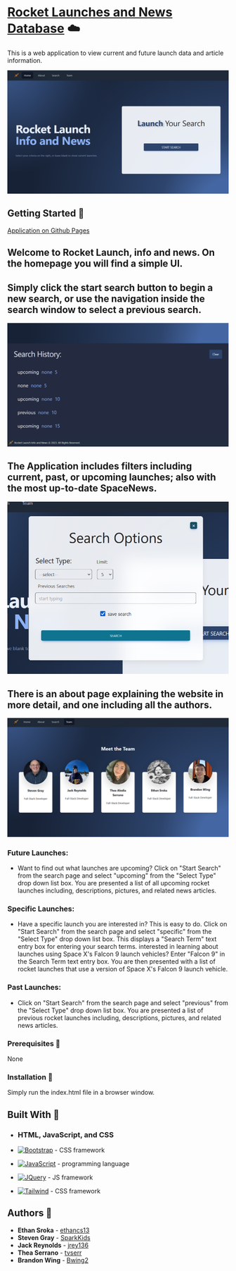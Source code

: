 # [Rocket Launches and News Database](https://sparkkids.github.io/Team3Project1/) ☁️

This is a web application to view current and future launch data and article information.

![Homepage](./assets/images/README-images/Capture.PNG)

## Getting Started 🌱

[Application on Github Pages](https://sparkkids.github.io/Team3Project1/)

## Welcome to Rocket Launch, info and news. On the homepage you will find a simple UI.

## Simply click the start search button to begin a new search, or use the navigation inside the search window to select a previous search.

![Search-History](./assets/images/README-images/History.PNG)

## The Application includes filters including current, past, or upcoming launches; also with the most up-to-date SpaceNews.

![Search-Box](./assets/images/README-images/searchBox.PNG)

## There is an about page explaining the website in more detail, and one including all the authors.

![Team](./assets/images/README-images/Team.PNG)

### Future Launches:

- Want to find out what launches are upcoming? Click on "Start Search" from the search page and select "upcoming" from the "Select Type" drop down list box. You are presented a list of all upcoming rocket launches including, descriptions, pictures, and related news articles.

### Specific Launches:

- Have a specific launch you are interested in? This is easy to do. Click on "Start Search" from the search page and select "specific" from the "Select Type" drop down list box. This displays a "Search Term" text entry box for entering your search terms. interested in learning about launches using Space X's Falcon 9 launch vehicles? Enter "Falcon 9" in the Search Term text entry box. You are then presented with a list of rocket launches that use a version of Space X's Falcon 9 launch vehicle.

### Past Launches:

- Click on "Start Search" from the search page and select "previous" from the "Select Type" drop down list box. You are presented a list of previous rocket launches including, descriptions, pictures, and related news articles.

### Prerequisites 📂

None

### Installation 📁

Simply run the index.html file in a browser window.

## Built With 🌱

- ### HTML, JavaScript, and CSS

- [![Bootstrap][Bootstrap.com]][Bootstrap-url] - CSS framework
- [![JavaScript][JavaScript.com]][JavaScript-url] - programming language
- [![JQuery][JQuery.com]][JQuery-url] - JS framework
- [![Tailwind][Tailwind.com]][Tailwind-url] - CSS framework

## Authors 🔑

- **Ethan Sroka** - [ethancs13](https://github.com/ethancs13)
- **Steven Gray** - [SparkKids](https://github.com/SparkKids)
- **Jack Reynolds** - [jrey136](https://github.com/jrey136)
- **Thea Serrano** - [tvserr](https://github.com/tvserr)
- **Brandon Wing** - [Bwing2](https://github.com/Bwing2)

[JQuery.com]: https://img.shields.io/badge/jQuery-0769AD?style=for-the-badge&logo=jquery&logoColor=white
[JQuery-url]: https://jquery.com
[JavaScript.com]: https://img.shields.io/badge/JavaScript-blue?style=for-the-badge&logo=Javascript
[JavaScript-url]: https://www.javascript.com/
[Bootstrap.com]: https://img.shields.io/badge/bootstrap-blue?style=for-the-badge&logo=Bootstrap&logoColor=white
[Bootstrap-url]: https://getbootstrap.com/
[Tailwind.com]: https://img.shields.io/badge/tailwind-blue?style=for-the-badge&logo=Tailwind&logoColor=blue
[Tailwind-url]: https://getbootstrap.com/

